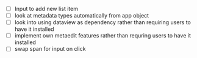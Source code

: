 - [ ] Input to add new list item
- [ ] look at metadata types automatically from app object
- [ ] look into using dataview as dependency rather than requiring users to have it installed
- [ ] implement own metaedit features rather than requring users to have it installed
- [ ] swap span for input on click